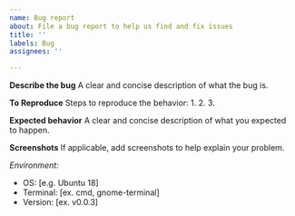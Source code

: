 ```yaml
---
name: Bug report
about: File a bug report to help us find and fix issues
title: ''
labels: Bug
assignees: ''

---
```


**Describe the bug**
A clear and concise description of what the bug is.

**To Reproduce**
Steps to reproduce the behavior:
1.
2.
3.

**Expected behavior**
A clear and concise description of what you expected to happen.

**Screenshots**
If applicable, add screenshots to help explain your problem.

**Environment*:*
 - OS: [e.g. Ubuntu 18]
 - Terminal: [ex. cmd, gnome-terminal]
 - Version: [ex. v0.0.3]

